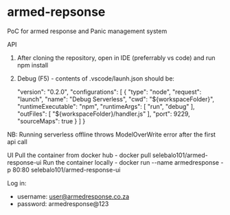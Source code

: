 # armed-repsonse
PoC for armed response and Panic management system

API
1. After cloning the repository, open in IDE (preferrably vs code) and run npm install
2. Debug (F5) - contents of .vscode/launh.json should be:
                    
    "version": "0.2.0",
    "configurations": [
        {
            "type": "node",
            "request": "launch",
            "name": "Debug Serverless",
            "cwd": "${workspaceFolder}",
            "runtimeExecutable": "npm",
            "runtimeArgs": [
                "run",
                "debug"
            ],
            "outFiles": [
                "${workspaceFolder}/handler.js"
            ],
            "port": 9229,
            "sourceMaps": true
        }
    ]
}

NB: Running serverless offline throws ModelOverWrite error after the first api call

UI
Pull the container from docker hub
     - docker pull selebalo101/armed-response-ui
Run the container locally
     - docker run --name armedresponse -p 80:80 selebalo101/armed-response-ui
     
Log in:
  - username: user@armedresponse.co.za
  - password: armedresponse@123

